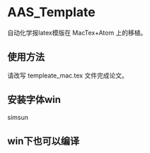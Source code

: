 AAS_Template
===============

自动化学报latex模版在 MacTex+Atom 上的移植。

## 使用方法
请改写 templeate_mac.tex 文件完成论文。

## 安装字体win
simsun

## win下也可以编译
